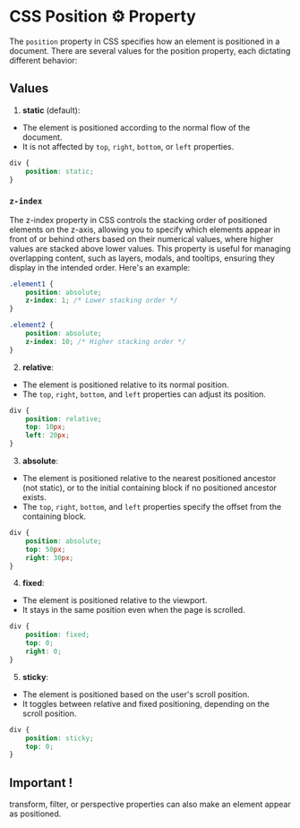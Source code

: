 # CSS Position ⚙️ Property
The `position` property in CSS specifies how an element is positioned in a document. There are several values for the position property, each dictating different behavior:

## Values
1. **static** (default):
- The element is positioned according to the normal flow of the document.
- It is not affected by `top`, `right`, `bottom`, or `left` properties.
```css
div {
    position: static;
}
```

### `z-index`
The z-index property in CSS controls the stacking order of positioned elements on the z-axis, allowing you to specify which elements appear in front of or behind others based on their numerical values, where higher values are stacked above lower values. This property is useful for managing overlapping content, such as layers, modals, and tooltips, ensuring they display in the intended order. Here's an example:
```css
.element1 {
    position: absolute;
    z-index: 1; /* Lower stacking order */
}

.element2 {
    position: absolute;
    z-index: 10; /* Higher stacking order */
}
```

2. **relative**:
- The element is positioned relative to its normal position.
- The `top`, `right`, `bottom`, and `left` properties can adjust its position.
```css
div {
    position: relative;
    top: 10px;
    left: 20px;
}
```

3. **absolute**:
- The element is positioned relative to the nearest positioned ancestor (not static), or to the initial containing block if no positioned ancestor exists.
- The `top`, `right`, `bottom`, and `left` properties specify the offset from the containing block.
```css
div {
    position: absolute;
    top: 50px;
    right: 30px;
}
```

4. **fixed**:
- The element is positioned relative to the viewport.
- It stays in the same position even when the page is scrolled.
```css
div {
    position: fixed;
    top: 0;
    right: 0;
}
```

5. **sticky**:
- The element is positioned based on the user's scroll position.
- It toggles between relative and fixed positioning, depending on the scroll position.
```css
div {
    position: sticky;
    top: 0;
}
```
## Important !
transform, filter, or perspective properties can also make an element appear as positioned.